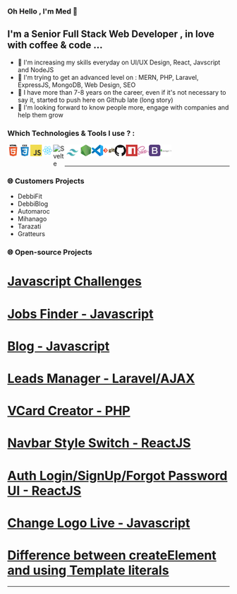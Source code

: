 ### Oh Hello , I'm Med 👋

## I'm a Senior Full Stack Web Developer , in love with coffee & code ... 

- 🚀 I'm increasing my skills everyday on UI/UX Design, React, Javscript and NodeJS
- 📖 I'm trying to get an advanced level on : MERN, PHP, Laravel, ExpressJS, MongoDB, Web Design, SEO
- 💪 I have more than 7-8 years on the career, even if it's not necessary to say it, started to push here on Github late (long story)
- 🤝 I'm looking forward to know people more, engage with companies and help them grow

### Which Technologies & Tools I use ? :

<img align="left" alt="HTML5" width="26px" src="https://raw.githubusercontent.com/github/explore/80688e429a7d4ef2fca1e82350fe8e3517d3494d/topics/html/html.png" />
<img align="left" alt="CSS3" width="26px" src="https://raw.githubusercontent.com/github/explore/80688e429a7d4ef2fca1e82350fe8e3517d3494d/topics/css/css.png" />
<img align="left" alt="JavaScript" width="26px" src="https://raw.githubusercontent.com/github/explore/80688e429a7d4ef2fca1e82350fe8e3517d3494d/topics/javascript/javascript.png" />
<img align="left" alt="React" width="26px" src="https://raw.githubusercontent.com/github/explore/80688e429a7d4ef2fca1e82350fe8e3517d3494d/topics/react/react.png" />
<img align="left" alt="Svelte" width="26px" src="https://github.com/sveltejs/branding/blob/master/svelte-logo.png" />
<img align="left" alt="TailwindCSS" width="35px" src="https://raw.githubusercontent.com/github/explore/80688e429a7d4ef2fca1e82350fe8e3517d3494d/topics/tailwind/tailwind.png" />
<img align="left" alt="Node.js" width="26px" src="https://raw.githubusercontent.com/github/explore/80688e429a7d4ef2fca1e82350fe8e3517d3494d/topics/nodejs/nodejs.png" />

<img align="left" alt="Visual Studio Code" width="26px" src="https://raw.githubusercontent.com/github/explore/80688e429a7d4ef2fca1e82350fe8e3517d3494d/topics/visual-studio-code/visual-studio-code.png" />
<img align="left" alt="Git" width="26px" src="https://raw.githubusercontent.com/github/explore/80688e429a7d4ef2fca1e82350fe8e3517d3494d/topics/git/git.png" />
<img align="left" alt="GitHub" width="26px" src="https://raw.githubusercontent.com/github/explore/78df643247d429f6cc873026c0622819ad797942/topics/github/github.png" />
<img align="left" alt="npm" width="26px" src="https://raw.githubusercontent.com/github/explore/80688e429a7d4ef2fca1e82350fe8e3517d3494d/topics/npm/npm.png" />
<img align="left" alt="Sass" width="26px" src="https://raw.githubusercontent.com/github/explore/80688e429a7d4ef2fca1e82350fe8e3517d3494d/topics/sass/sass.png" />
<img align="left" alt="bootstap" width="26px" src="https://raw.githubusercontent.com/github/explore/80688e429a7d4ef2fca1e82350fe8e3517d3494d/topics/bootstrap/bootstrap.png" />

<img align="left" alt="MongoDB" width="26px" src="https://raw.githubusercontent.com/github/explore/80688e429a7d4ef2fca1e82350fe8e3517d3494d/topics/mongodb/mongodb.png" />


<br />
<br />

---

### 🌐 Customers Projects 

- DebbiFit
- DebbiBlog
- Automaroc
- Mihanago
- Tarazati
- Gratteurs

### 🌐 Open-source Projects

# [Javascript Challenges](https://github.com/medredakamal/kam-js-challenges)
# [Jobs Finder - Javascript](https://github.com/medredakamal/kam-jobsfinder-api)
# [Blog - Javascript](https://github.com/medredakamal/kam-blog-js)
# [Leads Manager - Laravel/AJAX](https://github.com/medredakamal/kam-leadsmanager-laravel)
# [VCard Creator - PHP](https://github.com/medredakamal/kamvcard)
# [Navbar Style Switch - ReactJS](https://github.com/medredakamal/kam-react-switch-navbar-style)
# [Auth Login/SignUp/Forgot Password UI - ReactJS](https://github.com/medredakamal/kam-react-auth-ui)
# [Change Logo Live - Javascript](https://github.com/medredakamal/kam-changelogo-live)
# [Difference between createElement and using Template literals](https://github.com/medredakamal/kam-js-template-literals)


---

